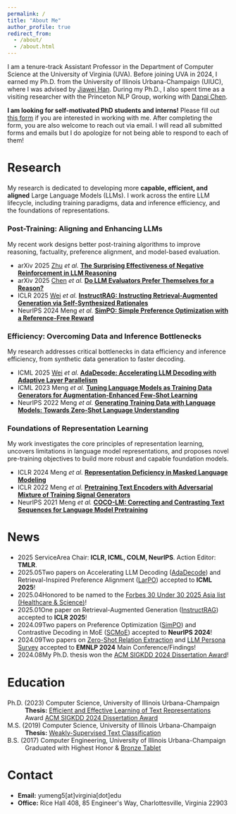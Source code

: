 ```yaml
---
permalink: /
title: "About Me"
author_profile: true
redirect_from: 
  - /about/
  - /about.html
---
```



I am a tenure-track Assistant Professor in the Department of Computer Science at the University of Virginia (UVA). Before joining UVA in 2024, I earned my Ph.D. from the University of Illinois Urbana-Champaign (UIUC), where I was advised by [Jiawei Han](http://hanj.cs.illinois.edu/). During my Ph.D., I also spent time as a visiting researcher with the Princeton NLP Group, working with [Danqi Chen](https://www.cs.princeton.edu/~danqic/).

<div class="announcement">
<p><strong>I am looking for self-motivated PhD students and interns!</strong> Please fill out <a href="https://forms.gle/ZsEyYewLogXodujc7">this form</a> if you are interested in working with me. After completing the form, you are also welcome to reach out via email. I will read all submitted forms and emails but I do apologize for not being able to respond to each of them!</p>
</div>

<h2 class="pub-subhead" style="border-left:none; padding-left:0; font-size:1.9em;">Research</h2>
<p>My research is dedicated to developing more <strong>capable, efficient, and aligned</strong> Large Language Models (LLMs). I work across the entire LLM lifecycle, including training paradigms, data and inference efficiency, and the foundations of representations.</p>

<h3 class="pub-subhead">Post-Training: Aligning and Enhancing LLMs</h3>
<p class="section-desc">My recent work designs better post-training algorithms to improve reasoning, factuality, preference alignment, and model-based evaluation.</p>
<ul class="pub-list">
  <li class="pub-item"><span class="badge">arXiv 2025</span> <a href="https://zhuxinyu.top/">Zhu</a> <em>et al.</em> <strong><a href="https://arxiv.org/abs/2506.01347">The Surprising Effectiveness of Negative Reinforcement in LLM Reasoning</a></strong></li>
  <li class="pub-item"><span class="badge">arXiv 2025</span> <a href="https://wlchen0206.github.io/">Chen</a> <em>et al.</em> <strong><a href="https://arxiv.org/abs/2504.03846">Do LLM Evaluators Prefer Themselves for a Reason?</a></strong></li>
  <li class="pub-item"><span class="badge">ICLR 2025</span> <a href="https://weizhepei.com/">Wei</a> <em>et al.</em> <strong><a href="https://arxiv.org/abs/2406.13629">InstructRAG: Instructing Retrieval-Augmented Generation via Self-Synthesized Rationales</a></strong></li>
  <li class="pub-item"><span class="badge">NeurIPS 2024</span> Meng <em>et al.</em> <strong><a href="https://arxiv.org/abs/2405.14734">SimPO: Simple Preference Optimization with a Reference-Free Reward</a></strong></li>
</ul>

<h3 class="pub-subhead">Efficiency: Overcoming Data and Inference Bottlenecks</h3>
<p class="section-desc">My research addresses critical bottlenecks in data efficiency and inference efficiency, from synthetic data generation to faster decoding.</p>
<ul class="pub-list">
  <li class="pub-item"><span class="badge">ICML 2025</span> <a href="https://weizhepei.com/">Wei</a> <em>et al.</em> <strong><a href="https://arxiv.org/abs/2506.03700">AdaDecode: Accelerating LLM Decoding with Adaptive Layer Parallelism</a></strong></li>
  <li class="pub-item"><span class="badge">ICML 2023</span> Meng <em>et al.</em> <strong><a href="https://arxiv.org/abs/2211.03044">Tuning Language Models as Training Data Generators for Augmentation-Enhanced Few-Shot Learning</a></strong></li>
  <li class="pub-item"><span class="badge">NeurIPS 2022</span> Meng <em>et al.</em> <strong><a href="https://arxiv.org/abs/2202.04538">Generating Training Data with Language Models: Towards Zero-Shot Language Understanding</a></strong></li>
</ul>

<h3 class="pub-subhead">Foundations of Representation Learning</h3>
<p class="section-desc">My work investigates the core principles of representation learning, uncovers limitations in language model representations, and proposes novel pre-training objectives to build more robust and capable foundation models.</p>
<ul class="pub-list">
  <li class="pub-item"><span class="badge">ICLR 2024</span> Meng <em>et al.</em> <strong><a href="https://arxiv.org/abs/2302.02060">Representation Deficiency in Masked Language Modeling</a></strong></li>
  <li class="pub-item"><span class="badge">ICLR 2022</span> Meng <em>et al.</em> <strong><a href="https://arxiv.org/abs/2204.03243">Pretraining Text Encoders with Adversarial Mixture of Training Signal Generators</a></strong></li>
  <li class="pub-item"><span class="badge">NeurIPS 2021</span> Meng <em>et al.</em> <strong><a href="https://arxiv.org/abs/2102.08473">COCO-LM: Correcting and Contrasting Text Sequences for Language Model Pretraining</a></strong></li>
</ul>

<h2 class="pub-subhead" style="border-left:none; padding-left:0; font-size:1.9em;">News</h2>
<ul class="news-list">
  <li class="news-item"><span class="news-date">2025 Service</span><span class="news-content">Area Chair: <strong>ICLR, ICML, COLM, NeurIPS</strong>. Action Editor: <strong>TMLR</strong>.</span></li>
  <li class="news-item"><span class="news-date">2025.05</span><span class="news-content">Two papers on Accelerating LLM Decoding (<a href="https://arxiv.org/abs/2506.03700">AdaDecode</a>) and Retrieval-Inspired Preference Alignment (<a href="https://arxiv.org/abs/2502.03699">LarPO</a>) accepted to <strong>ICML 2025</strong>!</span></li>
  <li class="news-item"><span class="news-date">2025.04</span><span class="news-content">Honored to be named to the <a href="https://www.forbes.com/30-under-30/2025/asia/healthcare-science">Forbes 30 Under 30 2025 Asia list (Healthcare & Science)</a>!</span></li>
  <li class="news-item"><span class="news-date">2025.01</span><span class="news-content">One paper on Retrieval-Augmented Generation (<a href="https://arxiv.org/abs/2406.13629">InstructRAG</a>) accepted to <strong>ICLR 2025</strong>!</span></li>
  <li class="news-item"><span class="news-date">2024.09</span><span class="news-content">Two papers on Preference Optimization (<a href="https://arxiv.org/abs/2405.14734">SimPO</a>) and Contrastive Decoding in MoE (<a href="https://arxiv.org/abs/2405.14507">SCMoE</a>) accepted to <strong>NeurIPS 2024</strong>!</span></li>
  <li class="news-item"><span class="news-date">2024.09</span><span class="news-content">Two papers on <a href="https://arxiv.org/abs/2402.11142">Zero-Shot Relation Extraction</a> and <a href="https://arxiv.org/abs/2406.01171">LLM Persona Survey</a> accepted to <strong>EMNLP 2024</strong> Main Conference/Findings!</span></li>
  <li class="news-item"><span class="news-date">2024.08</span><span class="news-content">My Ph.D. thesis won the <a href="https://kdd2024.kdd.org/awards/">ACM SIGKDD 2024 Dissertation Award</a>!</span></li>
</ul>

<h2 class="pub-subhead" style="border-left:none; padding-left:0; font-size:1.9em;">Education</h2>
<dl class="edu-list">
  <dt>Ph.D. (2023) Computer Science, University of Illinois Urbana-Champaign</dt>
  <dd><strong>Thesis:</strong> <a href="https://www.ideals.illinois.edu/items/129146">Efficient and Effective Learning of Text Representations</a> <span class="badge-accent badge">Award</span> <a href="https://kdd2024.kdd.org/awards/">ACM SIGKDD 2024 Dissertation Award</a></dd>
  <dt>M.S. (2019) Computer Science, University of Illinois Urbana-Champaign</dt>
  <dd><strong>Thesis:</strong> <a href="https://www.ideals.illinois.edu/items/111979">Weakly-Supervised Text Classification</a></dd>
  <dt>B.S. (2017) Computer Engineering, University of Illinois Urbana-Champaign</dt>
  <dd>Graduated with Highest Honor & <a href="https://digital.library.illinois.edu/items/592ebe50-1be8-0136-4cfa-0050569601ca-5#?c=0&m=0&s=0&cv=0&r=0&xywh=-3461%2C0%2C12837%2C5932">Bronze Tablet</a></dd>
</dl>

<h2 class="pub-subhead" style="border-left:none; padding-left:0; font-size:1.9em;">Contact</h2>
<ul class="pub-list">
  <li class="pub-item"><strong>Email:</strong> yumeng5[at]virginia[dot]edu</li>
  <li class="pub-item"><strong>Office:</strong> Rice Hall 408, 85 Engineer's Way, Charlottesville, Virginia 22903</li>
</ul>